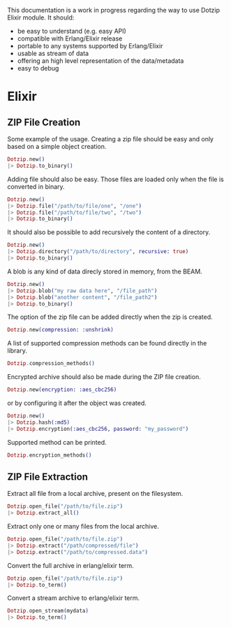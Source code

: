 ---
---

This documentation is a work in progress regarding the way to use
Dotzip Elixir module. It should:

 * be easy to understand (e.g. easy API)
 * compatible with Erlang/Elixir release
 * portable to any systems supported by Erlang/Elixir
 * usable as stream of data
 * offering an high level representation of the data/metadata
 * easy to debug

# Elixir

## ZIP File Creation

Some example of the usage. Creating a zip file should be easy and only
based on a simple object creation.

```elixir
Dotzip.new()
|> Dotzip.to_binary()
```

Adding file should also be easy. Those files are loaded only when the
file is converted in binary.

```elixir
Dotzip.new()
|> Dotzip.file("/path/to/file/one", "/one")
|> Dotzip.file("/path/to/file/two", "/two")
|> Dotzip.to_binary()
```

It should also be possible to add recursively the content of a
directory.

```elixir
Dotzip.new()
|> Dotzip.directory("/path/to/directory", recursive: true)
|> Dotzip.to_binary()
```

A blob is any kind of data direcly stored in memory, from the BEAM. 

```elixir
Dotzip.new()
|> Dotzip.blob("my raw data here", "/file_path")
|> Dotzip.blob("another content", "/file_path2")
|> Dotzip.to_binary()
```

The option of the zip file can be added directly when the zip is
created.

```elixir
Dotzip.new(compression: :unshrink)
```

A list of supported compression methods can be found directly in the
library.

```elixir
Dotzip.compression_methods()
```

Encrypted archive should also be made during the ZIP file creation.

```elixir
Dotzip.new(encryption: :aes_cbc256)
```

or by configuring it after the object was created.

```elixir
Dotzip.new()
|> Dotzip.hash(:md5)
|> Dotzip.encryption(:aes_cbc256, password: "my_password")
```

Supported method can be printed.

```elixir
Dotzip.encryption_methods()
```

## ZIP File Extraction

Extract all file from a local archive, present on the filesystem.

```elixir
Dotzip.open_file("/path/to/file.zip")
|> Dotzip.extract_all()
```

Extract only one or many files from the local archive.

```elixir
Dotzip.open_file("/path/to/file.zip")
|> Dotzip.extract("/path/compressed/file")
|> Dotzip.extract("/path/to/compressed.data")
```

Convert the full archive in erlang/elixir term.

```elixir
Dotzip.open_file("/path/to/file.zip")
|> Dotzip.to_term()
```

Convert a stream archive to erlang/elixir term.

```elixir
Dotzip.open_stream(mydata)
|> Dotzip.to_term()
```
